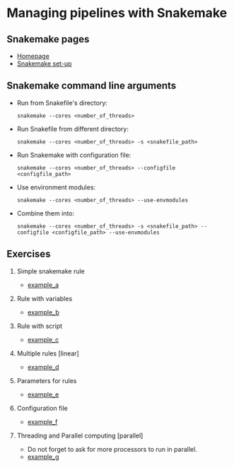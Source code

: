 # Managing pipelines with Snakemake

## Snakemake pages
* [Homepage](https://snakemake.readthedocs.io/en/stable/)
* [Snakemake set-up](https://snakemake.readthedocs.io/en/stable/tutorial/setup.html#setup-on-windows)

## Snakemake command line arguments
* Run from Snakefile's directory:

    ```snakemake --cores <number_of_threads>```

* Run Snakefile from different directory:

    ```snakemake --cores <number_of_threads> -s <snakefile_path>```

* Run Snakemake with configuration file:

    ```snakemake --cores <number_of_threads> --configfile <configfile_path>```

* Use environment modules:

    ```snakemake --cores <number_of_threads> --use-envmodules```

* Combine them into:

    ```snakemake --cores <number_of_threads> -s <snakefile_path> --configfile <configfile_path> --use-envmodules```

## Exercises
1. Simple snakemake rule
    * [example_a](scripts/example_a/Snakefile)

2. Rule with variables
    * [example_b](scripts/example_b/Snakefile)

3. Rule with script
    * [example_c](scripts/example_c/Snakefile)

3. Multiple rules \[linear\]
    * [example_d](scripts/example_d/Snakefile)

4. Parameters for rules
    * [example_e](scripts/example_e/Snakefile)

5. Configuration file
    * [example_f](scripts/example_f/Snakefile)

6. Threading and Parallel computing \[parallel\]
    * Do not forget to ask for more processors to run in parallel.
    * [example_g](scripts/example_g/Snakefile)